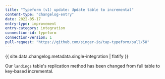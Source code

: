 ```yaml
---
title: "Typeform (v1) update: Update table to incremental"
content-type: "changelog-entry"
date: 2022-05-17
entry-type: improvement
entry-category: integration
connection-id: typeform
connection-version: 1
pull-request: "https://github.com/singer-io/tap-typeform/pull/58"
---
```

{{ site.data.changelog.metadata.single-integration | flatify }}

Our `landings` table's replication method has been changed from full table to key-based incremental.
